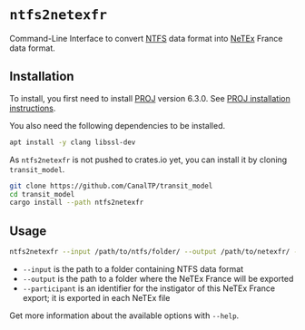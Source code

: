 # `ntfs2netexfr`

Command-Line Interface to convert [NTFS] data format into [NeTEx] France data
format.

[NTFS]: https://github.com/CanalTP/ntfs-specification/blob/master/ntfs_fr.md
[NeTEx]: http://netex-cen.eu/

## Installation

To install, you first need to install [PROJ] version 6.3.0.  See [PROJ
installation instructions].

[PROJ]: https://proj.org/
[PROJ installation instructions]: https://github.com/OSGeo/PROJ#installation

You also need the following dependencies to be installed.

```bash
apt install -y clang libssl-dev
```

As `ntfs2netexfr` is not pushed to crates.io yet, you can install it by cloning `transit_model`.

```bash
git clone https://github.com/CanalTP/transit_model
cd transit_model
cargo install --path ntfs2netexfr
```

## Usage

```bash
ntfs2netexfr --input /path/to/ntfs/folder/ --output /path/to/netexfr/ --participant CanalTP
```

- `--input` is the path to a folder containing NTFS data format
- `--output` is the path to a folder where the NeTEx France will be exported
- `--participant` is an identifier for the instigator of this NeTEx France
  export; it is exported in each NeTEx file

Get more information about the available options with `--help`.
